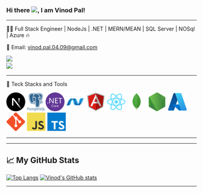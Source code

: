 ### Hi there <img src="https://raw.githubusercontent.com/MartinHeinz/MartinHeinz/master/wave.gif" width="30px">, I am Vinod Pal!

---

👨‍💻 Full Stack Engineer | NodeJs | .NET | MERN/MEAN | SQL Server | NOSql | Azure 🔥

📩 Email: vinod.pal.04.09@gmail.com

[![](https://img.shields.io/twitter/follow/palvnd?style=social)](https://twitter.com/palvnd) <br>
[![](https://img.shields.io/badge/Medium-12100E?style=for-the-badge&logo=medium&logoColor=white)](https://medium.com/@vndpal)

---

🧰 Teck Stacks and Tools

<img src="https://github.com/devicons/devicon/blob/master/icons/nextjs/nextjs-original.svg" title="NextJs" alt="next js Logo" width="50" height="50"/>  <img src="https://github.com/devicons/devicon/blob/master/icons/postgresql/postgresql-plain-wordmark.svg" title="PostgreSQL" alt="dotnet core Logo" width="50" height="50"/><img src="https://github.com/devicons/devicon/blob/master/icons/dotnetcore/dotnetcore-original.svg" title=".Net Core" alt="dotnet core Logo" width="50" height="50"/>  <img src="https://github.com/devicons/devicon/blob/master/icons/dot-net/dot-net-original.svg" title="dotnet" alt="dotnet Logo" width="50" height="50"/>  <img src="https://github.com/devicons/devicon/blob/master/icons/angularjs/angularjs-original.svg" title="Angular" alt="angular Logo" width="50" height="50"/>  <img src="https://github.com/devicons/devicon/blob/master/icons/react/react-original.svg" title="ReactJs" alt="react Logo" width="50" height="50"/>  <img src="https://github.com/devicons/devicon/blob/master/icons/mongodb/mongodb-original.svg" title="MongoDB" alt="mongoDb Logo" width="50" height="50"/>  <img src="https://github.com/devicons/devicon/blob/master/icons/nodejs/nodejs-original.svg" title="NodeJs" alt="Node Logo" width="50" height="50"/>  <img src="https://github.com/devicons/devicon/blob/master/icons/azure/azure-original.svg" title="Microsfot Azure" alt="azure Logo" width="50" height="50"/>  <img src="https://github.com/devicons/devicon/blob/master/icons/git/git-original.svg" title="Git" alt="git Logo" width="50" height="50"/>  <img src="https://github.com/devicons/devicon/blob/master/icons/javascript/javascript-original.svg" title="Javascript" alt="Javascript Logo" width="50" height="50"/>  <img src="https://github.com/devicons/devicon/blob/master/icons/typescript/typescript-original.svg" title="Typescript" alt="Typescript Logo" width="50" height="50"/>


---

---

## &#x1f4c8; My GitHub Stats

[![Top Langs](https://github-readme-stats.vercel.app/api/top-langs/?username=vndpal&hide=java,html,css&theme=radical)](https://github.com/vndpal/github-readme-stats)   [![Vinod's GitHub stats](https://github-readme-stats.vercel.app/api?username=vndpal&theme=radical)](https://github.com/vndpal/github-readme-stats)

---
<!---
VNDPAL/VNDPAL is a ✨ special ✨ repository because its `README.md` (this file) appears on your GitHub profile.
You can click the Preview link to take a look at your changes.
--->
